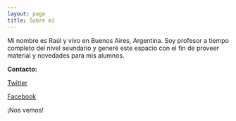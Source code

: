 ```yaml
---
layout: page
title: Sobre mí
---
```


Mi nombre es Raúl y vivo en Buenos Aires, Argentina. Soy profesor a tiempo completo del nivel seundario y generé este espacio con el fin de proveer material y novedades para mis alumnos. 

**Contacto:** 

[Twitter](https://www.twitter.com/la9una "Seguime en Twitter") 

[Facebook](https://www.facebook.com/rauljesuslopez "Mi perfil en Facebook")

¡Nos vemos!

